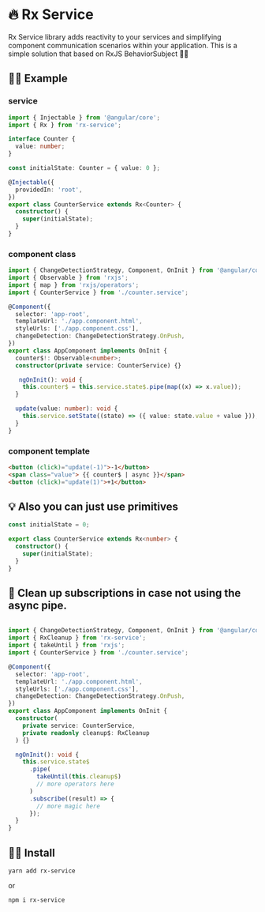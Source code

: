 # 🔥 Rx Service

 Rx Service library adds reactivity to your services and simplifying component communication scenarios within your application. This is a simple solution that based on RxJS BehaviorSubject 🐱‍🚀

## 👨‍💻 Example

### service
```  typescript
import { Injectable } from '@angular/core';
import { Rx } from 'rx-service';

interface Counter {
  value: number;
}

const initialState: Counter = { value: 0 };

@Injectable({
  providedIn: 'root',
})
export class CounterService extends Rx<Counter> {
  constructor() {
    super(initialState);
  }
}
```
### component class
```  typescript
import { ChangeDetectionStrategy, Component, OnInit } from '@angular/core';
import { Observable } from 'rxjs';
import { map } from 'rxjs/operators';
import { CounterService } from './counter.service';

@Component({
  selector: 'app-root',
  templateUrl: './app.component.html',
  styleUrls: ['./app.component.css'],
  changeDetection: ChangeDetectionStrategy.OnPush,
})
export class AppComponent implements OnInit {
  counter$!: Observable<number>;
  constructor(private service: CounterService) {}

   ngOnInit(): void {
    this.counter$ = this.service.state$.pipe(map((x) => x.value));
  }

  update(value: number): void {
    this.service.setState((state) => ({ value: state.value + value }));
  }
}
```
### component template
``` html
<button (click)="update(-1)">-1</button>
<span class="value"> {{ counter$ | async }}</span>
<button (click)="update(1)">+1</button>
```

## 💡 Also you can just use primitives 
```  typescript
const initialState = 0;

export class CounterService extends Rx<number> {
  constructor() {
    super(initialState);
  }
}
```

## 🧹 Clean up subscriptions in case not using the async pipe. 
```  typescript

import { ChangeDetectionStrategy, Component, OnInit } from '@angular/core';
import { RxCleanup } from 'rx-service';
import { takeUntil } from 'rxjs';
import { CounterService } from './counter.service';

@Component({
  selector: 'app-root',
  templateUrl: './app.component.html',
  styleUrls: ['./app.component.css'],
  changeDetection: ChangeDetectionStrategy.OnPush,
})
export class AppComponent implements OnInit {
  constructor(
    private service: CounterService,
    private readonly cleanup$: RxCleanup
  ) {}

  ngOnInit(): void {
    this.service.state$
      .pipe(
        takeUntil(this.cleanup$)
        // more operators here
      )
      .subscribe((result) => {
        // more magic here
      });
  }
}
```

## 🧞‍♂️ Install  
```
yarn add rx-service
```
or
```
npm i rx-service
```
